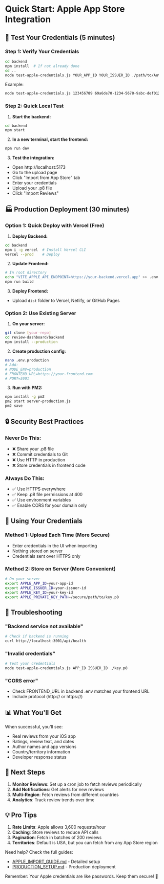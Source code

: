 # Quick Start: Apple App Store Integration

## 🚀 Test Your Credentials (5 minutes)

### Step 1: Verify Your Credentials
```bash
cd backend
npm install  # If not already done
cd ..
node test-apple-credentials.js YOUR_APP_ID YOUR_ISSUER_ID ./path/to/AuthKey_XXXXX.p8
```

Example:
```bash
node test-apple-credentials.js 123456789 69a6de70-1234-5678-9abc-def012345678 ./AuthKey_ABC123DEF.p8
```

### Step 2: Quick Local Test

1. **Start the backend:**
```bash
cd backend
npm start
```

2. **In a new terminal, start the frontend:**
```bash
npm run dev
```

3. **Test the integration:**
- Open http://localhost:5173
- Go to the upload page
- Click "Import from App Store" tab
- Enter your credentials
- Upload your .p8 file
- Click "Import Reviews"

## 🏭 Production Deployment (30 minutes)

### Option 1: Quick Deploy with Vercel (Free)

1. **Deploy Backend:**
```bash
cd backend
npm i -g vercel  # Install Vercel CLI
vercel --prod    # Deploy
```

2. **Update Frontend:**
```bash
# In root directory
echo "VITE_APPLE_API_ENDPOINT=https://your-backend.vercel.app" >> .env
npm run build
```

3. **Deploy Frontend:**
- Upload `dist` folder to Vercel, Netlify, or GitHub Pages

### Option 2: Use Existing Server

1. **On your server:**
```bash
git clone [your-repo]
cd review-dashboard/backend
npm install --production
```

2. **Create production config:**
```bash
nano .env.production
# Add:
# NODE_ENV=production
# FRONTEND_URL=https://your-frontend.com
# PORT=3001
```

3. **Run with PM2:**
```bash
npm install -g pm2
pm2 start server-production.js
pm2 save
```

## 🔒 Security Best Practices

### Never Do This:
- ❌ Share your .p8 file
- ❌ Commit credentials to Git
- ❌ Use HTTP in production
- ❌ Store credentials in frontend code

### Always Do This:
- ✅ Use HTTPS everywhere
- ✅ Keep .p8 file permissions at 400
- ✅ Use environment variables
- ✅ Enable CORS for your domain only

## 📱 Using Your Credentials

### Method 1: Upload Each Time (More Secure)
- Enter credentials in the UI when importing
- Nothing stored on server
- Credentials sent over HTTPS only

### Method 2: Store on Server (More Convenient)
```bash
# On your server
export APPLE_APP_ID=your-app-id
export APPLE_ISSUER_ID=your-issuer-id
export APPLE_KEY_ID=your-key-id
export APPLE_PRIVATE_KEY_PATH=/secure/path/to/key.p8
```

## 🚨 Troubleshooting

### "Backend service not available"
```bash
# Check if backend is running
curl http://localhost:3001/api/health
```

### "Invalid credentials"
```bash
# Test your credentials
node test-apple-credentials.js APP_ID ISSUER_ID ./key.p8
```

### "CORS error"
- Check FRONTEND_URL in backend .env matches your frontend URL
- Include protocol (http:// or https://)

## 📊 What You'll Get

When successful, you'll see:
- Real reviews from your iOS app
- Ratings, review text, and dates
- Author names and app versions
- Country/territory information
- Developer response status

## 🎯 Next Steps

1. **Monitor Reviews**: Set up a cron job to fetch reviews periodically
2. **Add Notifications**: Get alerts for new reviews
3. **Multi-Region**: Fetch reviews from different countries
4. **Analytics**: Track review trends over time

## 💡 Pro Tips

1. **Rate Limits**: Apple allows 3,600 requests/hour
2. **Caching**: Store reviews to reduce API calls
3. **Pagination**: Fetch in batches of 200 reviews
4. **Territories**: Default is USA, but you can fetch from any App Store region

Need help? Check the full guides:
- [APPLE_IMPORT_GUIDE.md](./APPLE_IMPORT_GUIDE.md) - Detailed setup
- [PRODUCTION_SETUP.md](./PRODUCTION_SETUP.md) - Production deployment

Remember: Your Apple credentials are like passwords. Keep them secure! 🔐